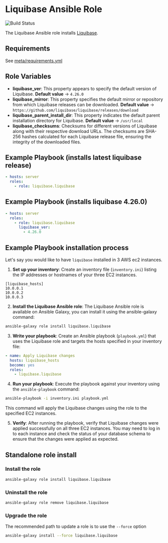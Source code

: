 # Liquibase Ansible Role

![Build Status](https://github.com/liquibase/liquibase/actions/workflows/build.yml/badge.svg)

The Liquibase Ansible role installs [Liquibase](http://www.liquibase.org).

## Requirements

See [meta/requirements.yml](meta/requirements.yml)

## Role Variables

* **liquibase_ver**: This property appears to specify the default version of Liquibase. **Default value** -> `4.26.0`
* **liquibase_mirror**: This property specifies the default mirror or repository from which Liquibase releases can be downloaded. **Default value** -> `https://github.com/liquibase/liquibase/releases/download`
* **liquibase_parent_install_dir**: This property indicates the default parent installation directory for Liquibase. **Default value** -> `/usr/local`
* **liquibase_checksums**: Checksums for different versions of Liquibase along with their respective download URLs. The checksums are SHA-256 hashes calculated for each Liquibase release file, ensuring the integrity of the downloaded files.

## Example Playbook (installs latest liquibase release)

```yml
- hosts: server
  roles:
    - role: liquibase.liquibase
```

## Example Playbook (installs liquibase 4.26.0)

```yml
- hosts: server
  roles:
    - role: liquibase.liquibase
      liquibase_ver:
        - 4.26.0
```

## Example Playbook installation process

Let's say you would like to have `liquibase` installed in 3 AWS ec2 instances. 

1. **Set up your inventory**: Create an inventory file (`inventory.ini`) listing the IP addresses or hostnames of your three EC2 instances.

  ```
  [liquibase_hosts]
  10.0.0.1
  10.0.0.2
  10.0.0.3
  ```

2. **Install the Liquibase Ansible role**: The Liquibase Ansible role is available on Ansible Galaxy, you can install it using the ansible-galaxy command:

  ```bash
  ansible-galaxy role install liquibase.liquibase
  ```

3. **Write your playbook**: Create an Ansible playbook (`playbook.yml`) that uses the Liquibase role and targets the hosts specified in your inventory file:

  ```yml
  - name: Apply Liquibase changes
    hosts: liquibase_hosts
    become: yes
    roles:
      - liquibase.liquibase
  ```

4. **Run your playbook**: Execute the playbook against your inventory using the `ansible-playbook` command:

  ```bash
  ansible-playbook -i inventory.ini playbook.yml
  ```

  This command will apply the Liquibase changes using the role to the specified EC2 instances.

5. **Verify**: After running the playbook, verify that Liquibase changes were applied successfully on all three EC2 instances. You may need to log in to each instance and check the status of your database schema to ensure that the changes were applied as expected.

## Standalone role install

### Install the role

```bash
ansible-galaxy role install liquibase.liquibase
```

### Uninstall the role

```bash
ansible-galaxy role remove liquibase.liquibase
```

### Upgrade the role

The recommended path to update a role is to use the `--force` option

```bash
ansible-galaxy install --force liquibase.liquibase
```
